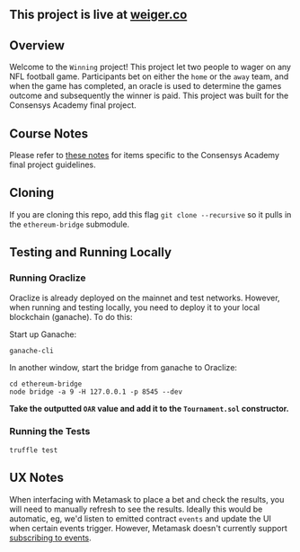 ## This project is live at [weiger.co](https://weiger.co)

## Overview

Welcome to the `Winning` project!  This project let two people to wager on any NFL football game.  Participants bet on either the `home` or the `away` team, and when the game has completed, an oracle is used to determine the games outcome and subsequently the winner is paid.  This project was built for the Consensys Academy final project.

## Course Notes
Please refer to [these notes](./course_notes.md) for items specific to the Consensys Academy final project guidelines.

## Cloning
If you are cloning this repo, add this flag `git clone --recursive` so it pulls in the `ethereum-bridge` submodule.

## Testing and Running Locally

### Running Oraclize

Oraclize is already deployed on the mainnet and test networks.  However, when running and testing locally, you need to deploy it to your local blockchain (ganache).  To do this:

Start up Ganache:
```
ganache-cli
```

In another window, start the bridge from ganache to Oraclize:
```
cd ethereum-bridge
node bridge -a 9 -H 127.0.0.1 -p 8545 --dev
```

**Take the outputted `OAR` value and add it to the `Tournament.sol` constructor.**

### Running the Tests

```
truffle test
```

## UX Notes

When interfacing with Metamask to place a bet and check the results, you will need to manually refresh to see the results.  Ideally this would be automatic, eg, we'd listen to emitted contract `events` and update the UI when certain events trigger.  However, Metamask doesn't currently support [subscribing to events](https://github.com/MetaMask/metamask-extension/issues/2350).
